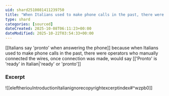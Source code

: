 ```yaml
---
uid: shard2510081411239750
title: "When Italians used to make phone calls in the past, there were operators who manually connected the wires, once connection was made, would say 'ready'"
type: shard
categories: [sourced]
dateCreated: 2025-10-08T06:11:23+00:00
dateModified: 2025-10-22T03:54:33+00:00
---
```

[[Italians say 'pronto' when answering the phone]] because when Italians used to make phone calls in the past, there were operators who manually connected the wires, once connection was made, would say [['Pronto' is 'ready' in Italian|'ready' or 'pronto']]

### Excerpt
![[eleftheriouIntroductionItalianignorecopyrightexcerptindex#^wzpb0]]